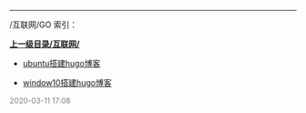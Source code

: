 
----

/互联网/GO 索引：


**[上一级目录/互联网/](/互联网/)**

- [ubuntu搭建hugo博客](/互联网/GO/ubuntu搭建hugo博客)

- [window10搭建hugo博客](/互联网/GO/window10搭建hugo博客)


<font size=2 color='grey'> 2020-03-11 17:08 </font>